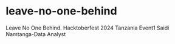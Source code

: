 # leave-no-one-behind
Leave No One Behind. Hacktoberfest 2024 Tanzania Event1
Saidi Namtanga-Data Analyst
